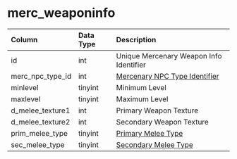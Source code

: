 # merc\_weaponinfo

| Column | Data Type | Description |
| :--- | :--- | :--- |
| id | int | Unique Mercenary Weapon Info Identifier |
| merc\_npc\_type\_id | int | [Mercenary NPC Type Identifier](merc_npc_types.md) |
| minlevel | tinyint | Minimum Level |
| maxlevel | tinyint | Maximum Level |
| d\_melee\_texture1 | int | Primary Weapon Texture |
| d\_melee\_texture2 | int | Secondary Weapon Texture |
| prim\_melee\_type | tinyint | [Primary Melee Type](https://eqemu.gitbook.io/server/categories/reference-lists/skills) |
| sec\_melee\_type | tinyint | [Secondary Melee Type](https://eqemu.gitbook.io/server/categories/reference-lists/skills) |

